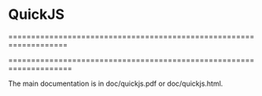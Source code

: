 # QuickJS

===================================================================













====================================================================

The main documentation is in doc/quickjs.pdf or doc/quickjs.html.
